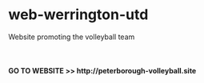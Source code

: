 # web-werrington-utd
Website promoting the volleyball team

<br>
<h4>GO TO WEBSITE >>   http://peterborough-volleyball.site</h4>
